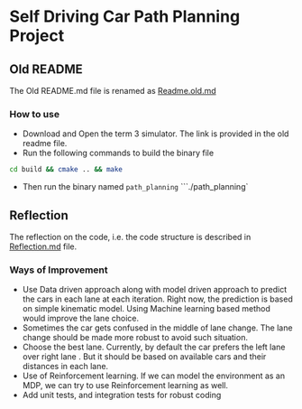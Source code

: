 # Self Driving Car Path Planning Project

## Old README
The Old README.md file is renamed as [Readme.old.md](#Readme.old.md)

### How to use
- Download and Open the term 3 simulator. The link is provided in the old readme file.
- Run the following commands to build the binary file
```bash
cd build && cmake .. && make
```
- Then run the binary named `path_planning`
```./path_planning` 


## Reflection
The reflection on the code, i.e. the code structure is described in [Reflection.md](#Reflection.md) file. 

### Ways of Improvement

- Use Data driven approach along with model driven approach to predict the cars in each lane at each iteration. Right now, the prediction is based on simple kinematic model. Using Machine learning based method would improve the lane choice.
- Sometimes the car gets confused in the middle of lane change. The lane change should be made more robust to avoid such situation.
- Choose the best lane. Currently, by default the car prefers the left lane over right lane . But it should be based on available cars and their distances in each lane. 
- Use of Reinforcement learning. If we can model the environment as an MDP, we can try to use Reinforcement learning as well.
- Add unit tests, and integration tests for robust coding